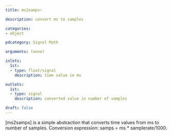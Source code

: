 ```yaml
---
title: ms2samps~

description: convert ms to samples

categories:
- object

pdcategory: Signal Math

arguments: (none)

inlets:
  1st:
  - type: float/signal
    description: time value in ms

outlets:
  1st:
  - type: signal
    description: converted value in number of samples

draft: false
---
```


[ms2samps] is a simple abstraction that converts time values from ms to number of samples. 
Conversion expression: samps = ms * samplerate/1000.
